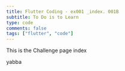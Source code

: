 ```yaml
---
title: Flutter Coding - ex001 _index. 001B
subtitle: To Do is to Learn
type: code
comments: false
tags: ["flutter", "code"]
---
```

This is the Challenge page
index

yabba